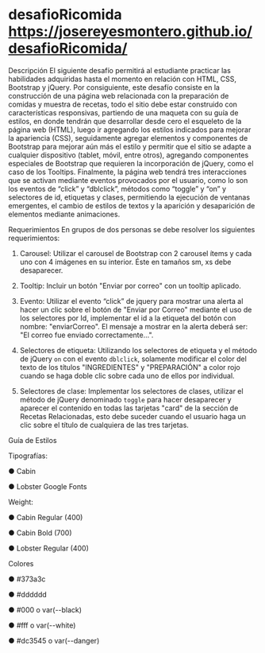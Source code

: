 # desafioRicomida  https://josereyesmontero.github.io/desafioRicomida/



Descripción
El siguiente desafío permitirá al estudiante practicar las habilidades adquiridas hasta el
momento en relación con HTML, CSS, Bootstrap y jQuery. Por consiguiente, este desafío
consiste en la construcción de una página web relacionada con la preparación de comidas y
muestra de recetas, todo el sitio debe estar construido con características responsivas,
partiendo de una maqueta con su guía de estilos, en donde tendrán que desarrollar desde
cero el esqueleto de la página web (HTML), luego ir agregando los estilos indicados para
mejorar la apariencia (CSS), seguidamente agregar elementos y componentes de Bootstrap
para mejorar aún más el estilo y permitir que el sitio se adapte a cualquier dispositivo (tablet,
móvil, entre otros), agregando componentes especiales de Bootstrap que requieren la
incorporación de jQuery, como el caso de los Tooltips. Finalmente, la página web tendrá tres
interacciones que se activan mediante eventos provocados por el usuario, como lo son los
eventos de “click” y “dblclick”, métodos como “toggle” y “on” y selectores de id, etiquetas y
clases, permitiendo la ejecución de ventanas emergentes, el cambio de estilos de textos y la
aparición y desaparición de elementos mediante animaciones.

Requerimientos
En grupos de dos personas se debe resolver los siguientes requerimientos:


1. Carousel: Utilizar el carousel de Bootstrap con 2 carousel ítems y cada uno con 4
imágenes en su interior. Éste en tamaños sm, xs debe desaparecer.

2. Tooltip: Incluir un botón "Enviar por correo" con un tooltip aplicado.

3. Evento: Utilizar el evento “click” de jquery para mostrar una alerta al hacer un clic
sobre el botón de "Enviar por Correo" mediante el uso de los selectores por Id,
implementar el id a la etiqueta del botón con nombre: "enviarCorreo". El mensaje a
mostrar en la alerta deberá ser: "El correo fue enviado correctamente...".

4. Selectores de etiqueta: Utilizando los selectores de etiqueta y el método de jQuery
`on` con el evento `dblclick`, solamente modificar el color del texto de los títulos
"INGREDIENTES" y "PREPARACIÓN" a color rojo cuando se haga doble clic sobre
cada uno de ellos por individual.

5. Selectores de clase: Implementar los selectores de clases, utilizar el método de
jQuery denominado `toggle` para hacer desaparecer y aparecer el contenido en todas
las tarjetas "card" de la sección de Recetas Relacionadas, esto debe suceder cuando
el usuario haga un clic sobre el título de cualquiera de las tres tarjetas.

Guía de Estilos

Tipografías:


● Cabin

● Lobster
Google Fonts

Weight:

● Cabin Regular (400)

● Cabin Bold (700)

● Lobster Regular (400)

Colores

● #373a3c

● #dddddd

● #000 o var(--black)

● #fff o var(--white)

● #dc3545 o var(--danger)
